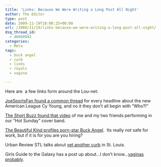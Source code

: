 ```yaml
---
title: 'Links: Because We Were Writing a Long Post All Night'
author: The Editor
type: post
date: 2009-11-19T18:00:25+00:00
url: /2009/11/19/links-because-we-were-writing-a-long-post-all-night/
dsq_thread_id:
  - 46660942
categories:
  - Meta
tags:
  - buck angel
  - curb
  - links
  - royals
  - vagina

---
```

Here are  a few links form around the Lou-net:

<a href="http://www.joesportsfan.com/?p=12481" target="_blank">JoeSportsFan found a common thread</a> for every headline about the new American League Cy Young, and no it they don&#8217;t all begin with &#8220;Who?!&#8221;

<a href="http://theshortbuzz.com/?p=1863" target="_blank">The Short Buzz found that video</a> of me and my two friends performing in our &#8220;Hot Sunday&#8221; cover band.

[The Beautiful Kind profiles porn-star Buck Angel][1].  Its really not safe for work, but if it is for you are you hiring?

Urban Review STL talks about <a href="http://www.urbanreviewstl.com/?p=8244" target="_blank">yet another curb</a> in St. Louis.

Girls Guide to the Galaxy has a post up about&#8230;I don&#8217;t know&#8230;<a href="http://girlsguidetothegalaxy.com/" target="_blank">vaginas probably</a>.

 [1]: http://thebeautifulkind.com/columns/yatbk/buck-angel